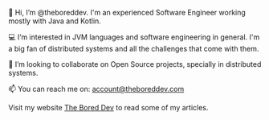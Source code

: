  👋 Hi, I’m @theboreddev. I'm an experienced Software Engineer working mostly with Java and Kotlin.
 
 💻 I’m interested in JVM languages and software engineering in general. I'm a big fan of distributed systems and all the challenges that come with them.
 
 📖 I’m looking to collaborate on Open Source projects, specially in distributed systems.
 
 📫 You can reach me on: account@theboreddev.com
 

Visit my website [The Bored Dev](https://theboreddev.com) to read some of my articles.
